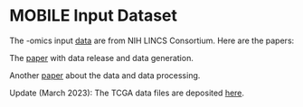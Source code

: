 # MOBILE Input Dataset

The -omics input [data](https://www.synapse.org/#!Synapse:syn21577710) are from NIH LINCS Consortium. Here are the papers:

 The [paper](https://www.biorxiv.org/content/10.1101/2021.08.06.455429v1) with data release and data generation.
 
 Another [paper](https://rdcu.be/cP6tK) about the data and data processing.
 
 Update (March 2023):
 The TCGA data files are deposited [here](figshare.com/articles/dataset/Source_Data_-_MOBILE/20294229).
